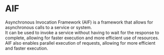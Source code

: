# AIF
Asynchronous Invocation Framework (AIF) is a framework that allows for asynchronous calls to a service or system.<br>
It can be used to invoke a service without having to wait for the response to complete, allowing for faster execution and more efficient use of resources. AIF also enables parallel execution of requests, allowing for more efficient and faster execution.
